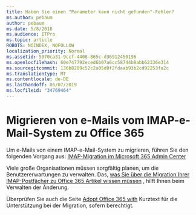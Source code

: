 ```yaml
---
title: Haben Sie einen "Parameter kann nicht gefunden"-Fehler?
ms.author: pebaum
author: pebaum
ms.date: 5/8/2018
ms.audience: ITPro
ms.topic: article
ROBOTS: NOINDEX, NOFOLLOW
localization_priority: Normal
ms.assetid: 5070ca31-9ccf-4408-865c-d36912450196
ms.openlocfilehash: 60e747792eced6b07a6cc58744b8abb62336e314
ms.sourcegitcommit: 136b8209c52c2a05d0f2fdaab93b2cd92253fa2c
ms.translationtype: MT
ms.contentlocale: de-DE
ms.lasthandoff: 06/07/2019
ms.locfileid: "34769464"
---
```

# <a name="migrating-email-from-imap-email-system-to-office-365"></a>Migrieren von e-Mails vom IMAP-e-Mail-System zu Office 365

Um e-Mails von einem IMAP-e-Mail-System zu migrieren, führen Sie den folgenden Vorgang aus: [IMAP-Migration im Microsoft 365 Admin Center](https://support.office.com/article/4682f2e4-f720-4868-91ab-207f5b0c325d)
  
Viele große Organisationen müssen sorgfältig planen, um die Benutzererwartungen zu verwalten. Das, [was Sie über die Migration Ihrer IMAP-Postfächer zu Office 365 Artikel wissen müssen](https://docs.microsoft.com/Exchange/mailbox-migration/migrating-imap-mailboxes/migrating-imap-mailboxes) , hilft Ihnen beim Verwalten der Änderung. 

Überprüfen Sie auch die Seite [Adopt Office 365 with](https://www.microsoft.com/fasttrack/microsoft-365/office-365) Kurztext für die Unterstützung bei der Migration, sofern berechtigt.
  

